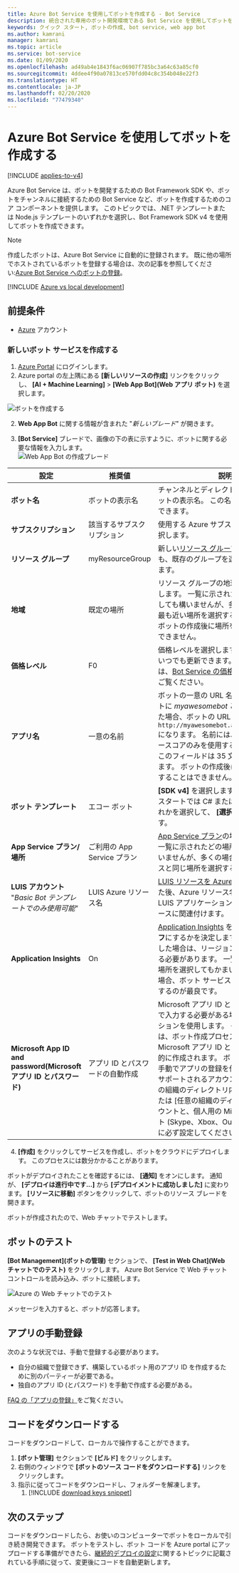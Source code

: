 ```yaml
---
title: Azure Bot Service を使用してボットを作成する - Bot Service
description: 統合された専用のボット開発環境である Bot Service を使用してボットを作成する方法について説明します。
keywords: クイック スタート, ボットの作成, bot service, web app bot
ms.author: kamrani
manager: kamrani
ms.topic: article
ms.service: bot-service
ms.date: 01/09/2020
ms.openlocfilehash: ad49ab4e1843f6ac06907f785bc3a64c63a85cf0
ms.sourcegitcommit: 4ddee4f90a07813ce570fdd04c8c354b048e22f3
ms.translationtype: HT
ms.contentlocale: ja-JP
ms.lasthandoff: 02/20/2020
ms.locfileid: "77479340"
---
```

# <a name="create-a-bot-with-azure-bot-service"></a>Azure Bot Service を使用してボットを作成する

[!INCLUDE [applies-to-v4](../includes/applies-to.md)]

Azure Bot Service は、ボットを開発するための Bot Framework SDK や、ボットをチャンネルに接続するための Bot Service など、ボットを作成するためのコア コンポーネントを提供します。 このトピックでは、.NET テンプレートまたは Node.js テンプレートのいずれかを選択し、Bot Framework SDK v4 を使用してボットを作成できます。

>[!NOTE] 
> 作成したボットは、Azure Bot Service に自動的に登録されます。 既に他の場所でホストされているボットを登録する場合は、次の記事を参照してください:[Azure Bot Service へのボットの登録](../bot-service-quickstart-registration.md)。

[!INCLUDE [Azure vs local development](~/includes/snippet-quickstart-paths.md)]

## <a name="prerequisites"></a>前提条件

- [Azure](https://portal.azure.com) アカウント

### <a name="create-a-new-bot-service"></a>新しいボット サービスを作成する

1. [Azure Portal](https://portal.azure.com/) にログインします。
1. Azure portal の左上隅にある **[新しいリソースの作成]** リンクをクリックし、 **[AI + Machine Learning]**  >  **[Web App Bot]\(Web アプリ ボット\)** を選択します。 

![ボットを作成する](../media/azure-bot-quickstarts/abs-create-blade.png)

2. **Web App Bot** に関する情報が含まれた "*新しいブレード*" が開きます。  

3. **[Bot Service]** ブレードで、画像の下の表に示すように、ボットに関する必要な情報を入力します。  <br/>
 ![Web App Bot の作成ブレード](../media/azure-bot-quickstarts/sdk-create-bot-service-blade.png)

 | 設定 | 推奨値 | 説明 |
 | ---- | ---- | ---- |
 | **ボット名** | ボットの表示名 | チャンネルとディレクトリに表示されるボットの表示名。 この名前はいつでも変更できます。 |
 | **サブスクリプション** | 該当するサブスクリプション | 使用する Azure サブスクリプションを選択します。 |
 | **リソース グループ** | myResourceGroup | 新しい[リソース グループ](/azure/azure-resource-manager/resource-group-overview#resource-groups)を作成することも、既存のグループを選択することもできます。 |
 | **地域** | 既定の場所 | リソース グループの地理的な場所を選択します。 一覧に示されたどの場所を選択しても構いませんが、多くの場合、顧客に最も近い場所を選択するのが最良です。 ボットの作成後に場所を変更することはできません。 |
 | **価格レベル** | F0 | 価格レベルを選択します。 価格レベルはいつでも更新できます。 詳細については、[Bot Service の価格](https://azure.microsoft.com/pricing/details/bot-service/)に関するページをご覧ください。 |
 | **アプリ名** | 一意の名前 | ボットの一意の URL 名。 たとえば、ボットに *myawesomebot* という名前を付けた場合、ボットの URL は `http://myawesomebot.azurewebsites.net` になります。 名前には、英数字とアンダースコアのみを使用する必要があります。 このフィールドは 35 文字に制限されています。 ボットの作成後にアプリ名を変更することはできません。 |
 | **ボット テンプレート** | エコー ボット | **[SDK v4]** を選択します。 このクイック スタートでは C# または Node.js のいずれかを選択して、 **[選択]** をクリックします。  
 | **App Service プラン/場所** | ご利用の App Service プラン  | [App Service プラン](https://azure.microsoft.com/pricing/details/app-service/plans/)の場所を選択します。 一覧に示されたどの場所を選択してもかまいませんが、多くの場合、ボット サービスと同じ場所を選択するのが最良です。 |
 | **LUIS アカウント** "_Basic Bot テンプレートでのみ使用可能_" | LUIS Azure リソース名 | [LUIS リソースを Azure リソースに移行](https://docs.microsoft.com/azure/cognitive-services/luis/luis-migration-authoring)した後、Azure リソース名を入力して、この LUIS アプリケーションをその Azure リソースに関連付けます。 
 | **Application Insights** | On | [Application Insights](/bot-framework/bot-service-manage-analytics) を**オン**にするか、**オフ**にするかを決定します。 **[オン]** を選択した場合は、リージョンの場所も指定する必要があります。 一覧に示されたどの場所を選択してもかまいませんが、多くの場合、ボット サービスと同じ場所を選択するのが最良です。 |
 | **Microsoft App ID and password\(Microsoft アプリ ID とパスワード\)** | アプリ ID とパスワードの自動作成 | Microsoft アプリ ID とパスワードを手動で入力する必要がある場合は、このオプションを使用します。 それ以外の場合は、ボット作成プロセスで新しい Microsoft アプリ ID とパスワードが自動的に作成されます。 ボット サービス用に手動でアプリの登録を作成する場合は、サポートされるアカウントの種類を [任意の組織のディレクトリ内のアカウント] または [任意の組織のディレクトリ内のアカウントと、個人用の Microsoft アカウント (Skype、Xbox、Outlook.com など)] に必ず設定してください。 |

4. **[作成]** をクリックしてサービスを作成し、ボットをクラウドにデプロイします。 このプロセスには数分かかることがあります。

ボットがデプロイされたことを確認するには、 **[通知]** をオンにします。 通知が、 **[デプロイは進行中です...]** から **[デプロイメントに成功しました]** に変わります。 **[リソースに移動]** ボタンをクリックして、ボットのリソース ブレードを開きます。

ボットが作成されたので、Web チャットでテストします。

## <a name="test-the-bot"></a>ボットのテスト
**[Bot Management]\(ボットの管理\)** セクションで、 **[Test in Web Chat]\(Web チャットでのテスト\)** をクリックします。 Azure Bot Service で Web チャット コントロールを読み込み、ボットに接続します。 

![Azure の Web チャットでのテスト](../media/azure-bot-quickstarts/azure-webchat-test.png)

メッセージを入力すると、ボットが応答します。

## <a name="manual-app-registration"></a>アプリの手動登録

次のような状況では、手動で登録する必要があります。

- 自分の組織で登録できず、構築しているボット用のアプリ ID を作成するために別のパーティーが必要である。
- 独自のアプリ ID (とパスワード) を手動で作成する必要がある。

[FAQ の「アプリの登録」](../bot-service-resources-bot-framework-faq.md#app-registration)をご覧ください。


## <a name="download-code"></a>コードをダウンロードする
コードをダウンロードして、ローカルで操作することができます。 
1. **[ボット管理]** セクションで **[ビルド]** をクリックします。 
1. 右側のウィンドウで **[ボットのソース コードをダウンロードする]** リンクをクリックします。 
1. 指示に従ってコードをダウンロードし、フォルダーを解凍します。
    1. [!INCLUDE [download keys snippet](../includes/snippet-abs-key-download.md)]

## <a name="next-steps"></a>次のステップ
コードをダウンロードしたら、お使いのコンピューターでボットをローカルで引き続き開発できます。 ボットをテストし、ボット コードを Azure portal にアップロードする準備ができたら、[継続的デプロイの設定](../bot-service-build-continuous-deployment.md)に関するトピックに記載されている手順に従って、変更後にコードを自動更新します。
